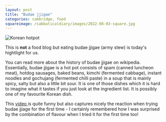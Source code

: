```yaml
---
layout: post
title: "Budae jjigae"
categories: cambridge, food
squareimage: /sabbaticaldiary/images/2022-08-03-square.jpg
---
```

<img src="/sabbaticaldiary/images/2022-08-03.jpg" alt="Korean hotpot" class="center">

This is **not** a food blog but eating budae jjigae (army stew) is today's hightlight for us.

You can read more about the history of budae jjigae on wikipedia. Essentially, budae jjigae is a hot pot consists of spam (canned luncheon meat), hotdog sausages, baked beans, kimchi (fermented cabbage), instant noodles and gochujang (fermented chilli paste) in a soup that is mainly spicy, salty but also a little bit sour. It is one of those dishes which it is hard to imagine what it tastes if you just look at the ingredient list. It is possibly one of my favourite Korean dish.

This <a href="https://www.youtube.com/watch?v=KRDRShaiBY0"> video </a> is quite funny but also captures nicely the reaction when trying budae jjiage for the first time - I certainly remembered how I was surprised by the combination of flavour when I tried it for the first time too!